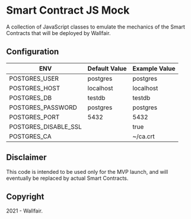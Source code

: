 # Smart Contract JS Mock
A collection of JavaScript classes to emulate the mechanics of the Smart Contracts that will be deployed by Wallfair.

## Configuration 
| ENV                  | Default Value | Example Value |
|----------------------|---------------|---------------|
| POSTGRES_USER        | postgres      | postgres      |
| POSTGRES_HOST        | localhost     | localhost     |
| POSTGRES_DB          | testdb        | testdb        |
| POSTGRES_PASSWORD    | postgres      | postgres      |
| POSTGRES_PORT        | 5432          | 5432          |
| POSTGRES_DISABLE_SSL |               | true          |
| POSTGRES_CA          |               | ~/ca.crt      |

## Disclaimer
This code is intended to be used only for the MVP launch, and will eventually be replaced by actual Smart Contracts.

## Copyright
2021 - Wallfair.
